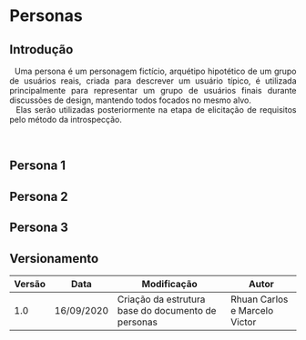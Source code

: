 # Personas

## Introdução
<p align="justify">
&nbsp;&nbsp;Uma persona é um personagem fictício, arquétipo hipotético de um grupo de usuários reais, criada para descrever um usuário típico, é utilizada principalmente para representar um grupo de usuários finais durante discussões de design, mantendo todos focados no mesmo alvo.
<br />
&nbsp;&nbsp;Elas serão utilizadas posteriormente na etapa de elicitação de requisitos pelo método da introspecção.
</p>
<br />

## Persona 1

## Persona 2

## Persona 3


## Versionamento
| Versão | Data | Modificação | Autor |
|--|--|--|--|
| 1.0 | 16/09/2020 | Criação da estrutura base do documento de personas | Rhuan Carlos e Marcelo Victor |